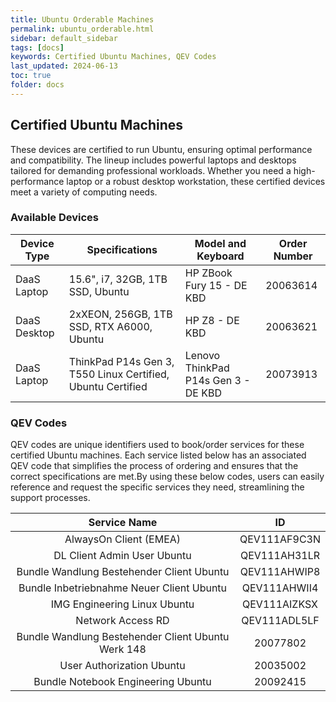 ```yaml
---
title: Ubuntu Orderable Machines 
permalink: ubuntu_orderable.html
sidebar: default_sidebar
tags: [docs]
keywords: Certified Ubuntu Machines, QEV Codes
last_updated: 2024-06-13
toc: true
folder: docs
---
```


## Certified Ubuntu Machines

These devices are certified to run Ubuntu, ensuring optimal performance and compatibility. The lineup includes powerful laptops and desktops tailored for demanding professional workloads. Whether you need a high-performance laptop or a robust desktop workstation, these certified devices meet a variety of computing needs. 

### Available Devices

| **Device Type** | **Specifications**                                          | **Model and Keyboard**                 | **Order Number** |
|-----------------|-------------------------------------------------------------|----------------------------------------|------------------|
| DaaS Laptop     | 15.6", i7, 32GB, 1TB SSD, Ubuntu                            | HP ZBook Fury 15 - DE KBD              | 20063614         |
| DaaS Desktop    | 2xXEON, 256GB, 1TB SSD, RTX A6000, Ubuntu                   | HP Z8 - DE KBD                         | 20063621         |
| DaaS Laptop     | ThinkPad P14s Gen 3, T550 Linux Certified, Ubuntu Certified | Lenovo ThinkPad P14s Gen 3 - DE KBD    | 20073913         |


### QEV Codes

QEV codes are unique identifiers used to book/order services for these certified Ubuntu machines. Each service listed below has an associated QEV code that simplifies the process of ordering and ensures that the correct specifications are met.By using these below codes, users can easily reference and request the specific services they need, streamlining the support processes.

|                     **Service Name**                    |  **ID**       |
|:-------------------------------------------------------:|:-------------:|
| AlwaysOn Client (EMEA)                                  | QEV111AF9C3N  |
| DL Client Admin User Ubuntu                             | QEV111AH31LR  |
| Bundle Wandlung Bestehender Client Ubuntu               | QEV111AHWIP8  |
| Bundle Inbetriebnahme Neuer Client Ubuntu               | QEV111AHWII4  |
| IMG Engineering Linux Ubuntu                            | QEV111AIZKSX  |
| Network Access RD                                       | QEV111ADL5LF  |
| Bundle Wandlung Bestehender Client Ubuntu Werk 148      | 20077802      |
| User Authorization Ubuntu                               | 20035002      |
| Bundle Notebook Engineering Ubuntu                      | 20092415      |
